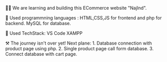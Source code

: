 🧑‍💻 We are learning and building this ECommerce website "NajInd".

🧱 Used programmning languages : 
   HTML,CSS,JS for frontend and php for backend.
   MySQL for database.

🧰 Used TechStack: 
  VS Code
  XAMPP

⚒️ The journey isn't over yet!
    Next plane:
    1. Database connection with product page using php.
    2. Single product page call form database.
    3. Connect database with cart page.
